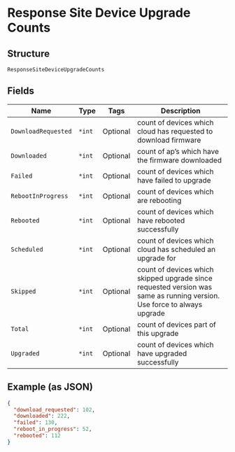 
# Response Site Device Upgrade Counts

## Structure

`ResponseSiteDeviceUpgradeCounts`

## Fields

| Name | Type | Tags | Description |
|  --- | --- | --- | --- |
| `DownloadRequested` | `*int` | Optional | count of devices which cloud has requested to download firmware |
| `Downloaded` | `*int` | Optional | count of ap’s which have the firmware downloaded |
| `Failed` | `*int` | Optional | count of devices which have failed to upgrade |
| `RebootInProgress` | `*int` | Optional | count of devices which are rebooting |
| `Rebooted` | `*int` | Optional | count of devices which have rebooted successfully |
| `Scheduled` | `*int` | Optional | count of devices which cloud has scheduled an upgrade for |
| `Skipped` | `*int` | Optional | count of devices which skipped upgrade since requested version was same as running version. Use force to always upgrade |
| `Total` | `*int` | Optional | count of devices part of this upgrade |
| `Upgraded` | `*int` | Optional | count of devices which have upgraded successfully |

## Example (as JSON)

```json
{
  "download_requested": 102,
  "downloaded": 222,
  "failed": 130,
  "reboot_in_progress": 52,
  "rebooted": 112
}
```

